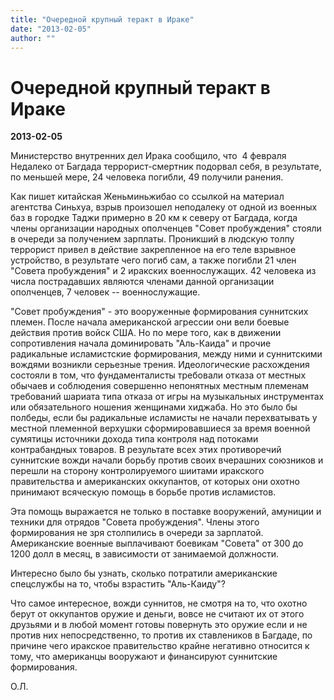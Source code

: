 ```yaml
---
title: "Очередной крупный теракт в Ираке"
date: "2013-02-05"
author: ""
---
```


# Очередной крупный теракт в Ираке

**2013-02-05** 

Министерство внутренних дел Ирака сообщило, что  4 февраля Недалеко от Багдада террорист-смертник подорвал себя, в результате, по меньшей мере, 24 человека погибли, 49 получили ранения.



Как пишет китайская Женьминьжибао со ссылкой на материал агентства Синьхуа, взрыв произошел неподалеку от одной из военных баз в городке Таджи примерно в 20 км к северу от Багдада, когда члены организации народных ополченцев "Совет пробуждения" стояли в очереди за получением зарплаты. Проникший в людскую толпу террорист привел в действие закрепленное на его теле взрывное устройство, в результате чего погиб сам, а также погибли 21 член "Совета пробуждения" и 2 иракских военнослужащих. 42 человека из числа пострадавших являются членами данной организации ополченцев, 7 человек -- военнослужащие.



"Совет пробуждения" - это вооруженные формирования суннитских племен. После начала американской агрессии они вели боевые действия против войск США. Но по мере того, как в движении сопротивления начала доминировать "Аль-Каида" и прочие радикальные исламистские формирования, между ними и суннитскими вождями возникли серьезные трения. Идеологические расхождения состояли в том, что фундаменталисты требовали отказа от местных обычаев и соблюдения совершенно непонятных местным племенам требований шариата типа отказа от игры на музыкальных инструментах или обязательного ношения женщинами хиджаба. Но это было бы полбеды, если бы радикальные исламисты не начали перехватывать у местной племенной верхушки сформировавшиеся за время военной сумятицы источники дохода типа контроля над потоками контрабандных товаров. В результате всех этих противоречий суннитские вожди начали борьбу против своих вчерашних союзников и перешли на сторону контролируемого шиитами иракского правительства и американских оккупантов, от которых они охотно принимают всяческую помощь в борьбе против исламистов.

Эта помощь выражается не только в поставке вооружений, амуниции и техники для отрядов "Совета пробуждения". Члены этого формирования не зря столпились в очереди за зарплатой. Американские военные выплачивают боевикам "Совета" от 300 до 1200 долл в месяц, в зависимости от занимаемой должности.

Интересно было бы узнать, сколько потратили американские спецслужбы на то, чтобы взрастить "Аль-Каиду"?

Что самое интересное, вожди суннитов, не смотря на то, что охотно берут от оккупантов оружие и деньги, вовсе не считают их от этого друзьями и в любой момент готовы повернуть это оружие если и не против них непосредственно, то против их ставлеников в Багдаде, по причине чего иракское правительство крайне негативно относится к тому, что американцы вооружают и финансируют суннитские формирования.

О.Л.
